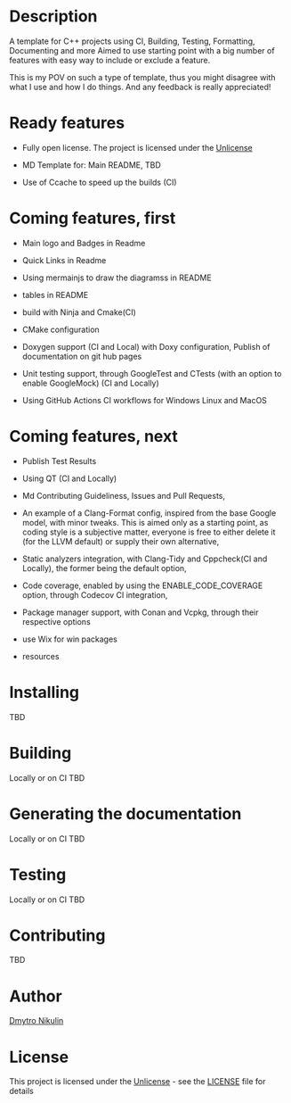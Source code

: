 # Description

A template for C++ projects using CI, Building, Testing, Formatting, Documenting and more
Aimed to use starting point with a big number of features with easy way to include or exclude a feature.

This is my POV on such a type of template, thus you might disagree with what I use and how I do things.
And any feedback is really appreciated!

# Ready features

- Fully open license. The project is licensed under the [Unlicense](https://unlicense.org/)

- MD Template for: Main README, TBD

- Use of Ccache to speed up the builds (CI)

# Coming features, first

- Main logo and Badges in Readme

- Quick Links in Readme

- Using mermainjs to draw the diagramss in README

- tables in README

- build with Ninja and Cmake(CI)

- CMake configuration

- Doxygen support (CI and Local) with Doxy configuration, Publish of documentation on git hub pages

- Unit testing support, through GoogleTest and CTests (with an option to enable GoogleMock) (CI and Locally)

- Using GitHub Actions CI workflows for Windows Linux and MacOS

# Coming features, next

- Publish Test Results

- Using QT (CI and Locally)

- Md Contributing Guideliness, Issues and Pull Requests,

- An example of a Clang-Format config, inspired from the base Google model, with minor tweaks. This is aimed only as a starting point, as coding style is a subjective matter, everyone is free to either delete it (for the LLVM default) or supply their own alternative,

- Static analyzers integration, with Clang-Tidy and Cppcheck(CI and Locally), the former being the default option,

- Code coverage, enabled by using the ENABLE_CODE_COVERAGE option, through Codecov CI integration,

- Package manager support, with Conan and Vcpkg, through their respective options

- use Wix for win packages

- resources

# Installing

TBD

# Building

Locally or on CI
TBD

# Generating the documentation

Locally or on CI
TBD

# Testing

Locally or on CI
TBD

# Contributing

TBD

# Author

[Dmytro Nikulin](https://github.com/dimanikulin)

# License

This project is licensed under the [Unlicense](https://unlicense.org/) - see the [LICENSE](https://github.com/dimanikulin/capable-cpp-template?tab=Unlicense-1-ov-file) file for details

